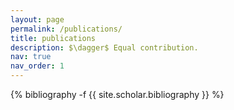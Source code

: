 ```yaml
---
layout: page
permalink: /publications/
title: publications
description: $\dagger$ Equal contribution.
nav: true
nav_order: 1
---
```

<!-- _pages/publications.md -->
<div class="publications">

{% bibliography -f {{ site.scholar.bibliography }} %}

</div>
